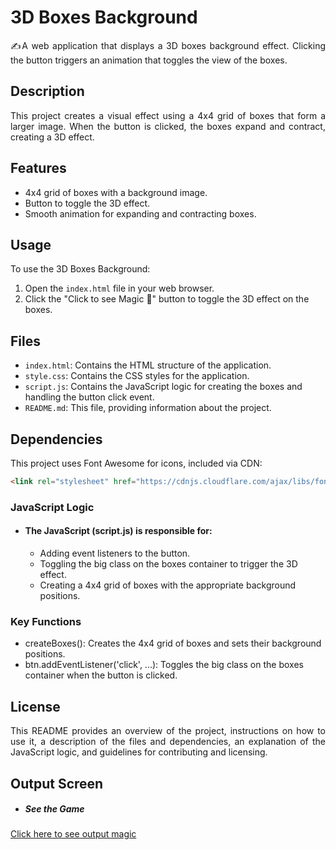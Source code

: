 # 3D Boxes Background

<p align="justify">✍A web application that displays a 3D boxes background effect. Clicking the button triggers an animation that toggles the view of the boxes.</p>

## Description

<p align="justify">This project creates a visual effect using a 4x4 grid of boxes that form a larger image. When the button is clicked, the boxes expand and contract, creating a 3D effect.</P>

## Features

- 4x4 grid of boxes with a background image.
- Button to toggle the 3D effect.
- Smooth animation for expanding and contracting boxes.

## Usage

To use the 3D Boxes Background:

1. Open the `index.html` file in your web browser.
2. Click the "Click to see Magic 🎩" button to toggle the 3D effect on the boxes.

## Files

- `index.html`: Contains the HTML structure of the application.
- `style.css`: Contains the CSS styles for the application.
- `script.js`: Contains the JavaScript logic for creating the boxes and handling the button click event.
- `README.md`: This file, providing information about the project.

## Dependencies

This project uses Font Awesome for icons, included via CDN:

```html
<link rel="stylesheet" href="https://cdnjs.cloudflare.com/ajax/libs/font-awesome/5.14.0/css/all.min.css" integrity="sha512-1PKOgIY59xJ8Co8+NE6FZ+LOAZKjy+KY8iq0G4B3CyeY6wYHN3yt9PW0XpSriVlkMXe40PTKnXrLnZ9+fkDaog==" crossorigin="anonymous" />
```

### JavaScript Logic
- #### The JavaScript (script.js) is responsible for:

   - Adding event listeners to the button.
   - Toggling the big class on the boxes container to trigger the 3D effect.
   - Creating a 4x4 grid of boxes with the appropriate background positions.

### Key Functions
- createBoxes(): Creates the 4x4 grid of boxes and sets their background positions.
- btn.addEventListener('click', ...): Toggles the big class on the boxes container when the button is clicked.

## License

<p align="justify">This README provides an overview of the project, instructions on how to use it, a description of the files and dependencies, an explanation of the JavaScript logic, and guidelines for contributing and licensing.</p>


## Output Screen

- ##### See the Game
[Click here to see output magic](./Pictures/game.mp4)


